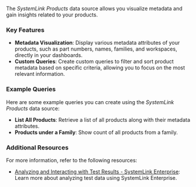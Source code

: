 The _SystemLink Products_ data source allows you visualize metadata and gain insights related to your products.

### Key Features

- **Metadata Visualization**: Display various metadata attributes of your products, such as part numbers, names, families, and workspaces, directly in your dashboards.
- **Custom Queries**: Create custom queries to filter and sort product metadata based on specific criteria, allowing you to focus on the most relevant information.

### Example Queries

Here are some example queries you can create using the _SystemLink Products_ data source:

- **List All Products**: Retrieve a list of all products along with their metadata attributes.
- **Products under a Family**: Show count of all products from a family.

### Additional Resources

For more information, refer to the following resources:

- [Analyzing and Interacting with Test Results - SystemLink Enterprise](https://www.ni.com/docs/en-US/bundle/systemlink-enterprise/page/analyzing-test-data-jupyter.html): Learn more about analyzing test data using SystemLink Enterprise.